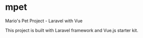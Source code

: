 # mpet
Mario's Pet Project - Laravel with Vue

This project is built with Laravel framework and Vue.js starter kit.
